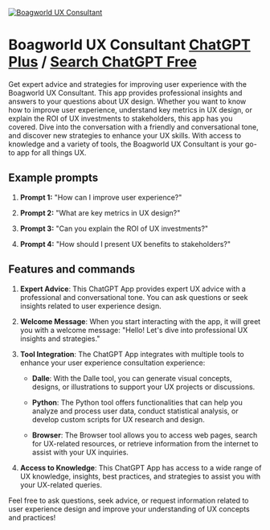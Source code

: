 
[![Boagworld UX Consultant](https://files.oaiusercontent.com/file-KrthOYECvKJdmgD8v7Psk13v?se=2123-10-17T22%3A05%3A52Z&sp=r&sv=2021-08-06&sr=b&rscc=max-age%3D31536000%2C%20immutable&rscd=attachment%3B%20filename%3D14a-240x240.jpg&sig=kggPw%2B3LU6%2BQIZc9wMB2IAn6nthxauRgKNC7fECtbkc%3D)](https://chat.openai.com/g/g-YX6hhmNEr-boagworld-ux-consultant)

# Boagworld UX Consultant [ChatGPT Plus](https://chat.openai.com/g/g-YX6hhmNEr-boagworld-ux-consultant) / [Search ChatGPT Free](https://gptcall.net/index.html#/?search=Boagworld%20UX%20Consultant)

Get expert advice and strategies for improving user experience with the Boagworld UX Consultant. This app provides professional insights and answers to your questions about UX design. Whether you want to know how to improve user experience, understand key metrics in UX design, or explain the ROI of UX investments to stakeholders, this app has you covered. Dive into the conversation with a friendly and conversational tone, and discover new strategies to enhance your UX skills. With access to knowledge and a variety of tools, the Boagworld UX Consultant is your go-to app for all things UX.

## Example prompts

1. **Prompt 1:** "How can I improve user experience?"

2. **Prompt 2:** "What are key metrics in UX design?"

3. **Prompt 3:** "Can you explain the ROI of UX investments?"

4. **Prompt 4:** "How should I present UX benefits to stakeholders?"

## Features and commands

1. **Expert Advice**: This ChatGPT App provides expert UX advice with a professional and conversational tone. You can ask questions or seek insights related to user experience design.

2. **Welcome Message**: When you start interacting with the app, it will greet you with a welcome message: "Hello! Let's dive into professional UX insights and strategies."

3. **Tool Integration**: The ChatGPT App integrates with multiple tools to enhance your user experience consultation experience:

   - **Dalle**: With the Dalle tool, you can generate visual concepts, designs, or illustrations to support your UX projects or discussions.

   - **Python**: The Python tool offers functionalities that can help you analyze and process user data, conduct statistical analysis, or develop custom scripts for UX research and design.

   - **Browser**: The Browser tool allows you to access web pages, search for UX-related resources, or retrieve information from the internet to assist with your UX inquiries.

4. **Access to Knowledge**: This ChatGPT App has access to a wide range of UX knowledge, insights, best practices, and strategies to assist you with your UX-related queries.

Feel free to ask questions, seek advice, or request information related to user experience design and improve your understanding of UX concepts and practices!


